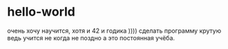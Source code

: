 # hello-world
очень хочу научится, хотя  и 42 и годика )))) 
сделать программу  крутую
ведь учится не когда не поздно  а это постоянная учёба.
